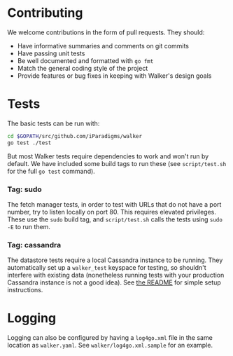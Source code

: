 # Contributing

We welcome contributions in the form of pull requests. They should:
- Have informative summaries and comments on git commits
- Have passing unit tests
- Be well documented and formatted with `go fmt`
- Match the general coding style of the project
- Provide features or bug fixes in keeping with Walker's design goals

# Tests

The basic tests can be run with:

```sh
cd $GOPATH/src/github.com/iParadigms/walker
go test ./test
```

But most Walker tests require dependencies to work and won't run by default. We have included some build tags to run these (see `script/test.sh` for the full `go test` command).

### Tag: sudo

The fetch manager tests, in order to test with URLs that do not have a port number, try to listen locally on port 80. This requires elevated privileges. These use the `sudo` build tag, and `script/test.sh` calls the tests using `sudo -E` to run them.

### Tag: cassandra

The datastore tests require a local Cassandra instance to be running. They automatically set up a `walker_test` keyspace for testing, so shouldn't interfere with existing data (nonetheless running tests with your production Cassandra instance is not a good idea). See [the README](README.md) for simple setup instructions.

# Logging

Logging can also be configured by having a `log4go.xml` file in the same location as `walker.yaml`. See `walker/log4go.xml.sample` for an example.
